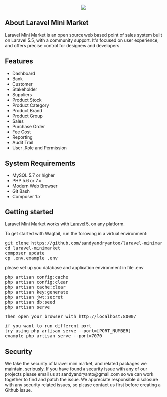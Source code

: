 <p align="center"><img src="https://photos.app.goo.gl/NQi6WMByHfytZrQa7"></p>

## About Laravel Mini Market
Laravel Mini Market is an open source web based point of sales system built on Laravel 5.5, with a community support. It's focused on user experience, and offers precise control for designers and developers.

## Features
<ul>
    <li>Dashboard</li>
    <li>Bank</li>
    <li>Customer</li>
    <li>Stakeholder</li>
    <li>Suppliers</li>
    <li>Product Stock</li>
    <li>Product Category</li>
    <li>Product Brand</li>
    <li>Product Group</li>
    <li>Sales</li>
    <li>Purchase Order</li>
    <li>Fee Cost</li>
    <li>Reporting</li>
    <li>Audit Trail</li>
    <li>User ,Role and Permission</li>
</ul>

## System Requirements
<ul>
    <li>MySQL 5.7 or higher</li>
    <li>PHP 5.6 or 7.x</li>
    <li>Modern Web Browser</li>
    <li>Git Bash</li>
    <li>Composer 1.x</li>
</ul>

## Getting started

<p>Laravel Mini Market works with <a href="https://laravel.com/" rel="nofollow">Laravel 5</a>, on any platform.</p>
<p>To get started with Wagtail, run the following in a virtual environment:</p>

<div class="highlight highlight-source-shell">
<pre>
git clone https://github.com/sandyandryantoo/laravel-minimarket.git
<span class="pl-c1">cd</span> laravel-minimarket
composer update
cp .env.example .env 
</pre>
<p>please set up you database and application environment in file .env</p>
<pre>
php artisan config:cache
php artisan config:clear
php artisan cache:clear
php artisan key:generate
php artisan jwt:secret
php artisan db:seed
php artisan serve
</pre>
<pre>
Then open your browser with http://localhost:8000/
</pre>
<pre>
if you want to run different port 
try using php artisan serve --port=[PORT_NUMBER] 
example php artisan serve --port=7070
</pre>
</div>

## Security
<p>
    We take the security of laravel mini market, and related packages we maintain, seriously. If you have found a security issue with any of our projects please email us at sandyandryanto@gmail.com so we can work together to find and patch the issue. We appreciate responsible disclosure with any security related issues, so please contact us first before creating a Github issue.
</p>

